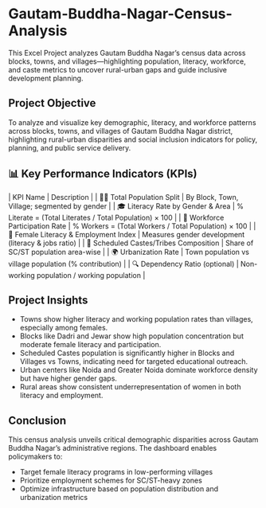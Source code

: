 # Gautam-Buddha-Nagar-Census-Analysis
This Excel Project analyzes Gautam Buddha Nagar’s census data across blocks, towns, and villages—highlighting population, literacy, workforce, and caste metrics to uncover rural-urban gaps and guide inclusive development planning.

## Project Objective
To analyze and visualize key demographic, literacy, and workforce patterns across blocks, towns, and villages of Gautam Buddha Nagar district, highlighting rural-urban disparities and social inclusion indicators for policy, planning, and public service delivery.


## 📊 Key Performance Indicators (KPIs)
| KPI Name                                     | Description | 
| 🧍‍♂️ Total Population Split                   | By Block, Town, Village; segmented by gender | 
| 🎓 Literacy Rate by Gender & Area           | % Literate = (Total Literates / Total Population) × 100 | 
| 💼 Workforce Participation Rate             | % Workers = (Total Workers / Total Population) × 100 | 
| 🎯 Female Literacy & Employment Index       | Measures gender development (literacy & jobs ratio) | 
| 🧬 Scheduled Castes/Tribes Composition      | Share of SC/ST population area-wise | 
| 🌍 Urbanization Rate                        | Town population vs village population (% contribution) | 
| 🔍 Dependency Ratio (optional)              | Non-working population / working population | 

## Project Insights
- Towns show higher literacy and working population rates than villages, especially among females.
- Blocks like Dadri and Jewar show high population concentration but moderate female literacy and participation.
- Scheduled Castes population is significantly higher in Blocks and Villages vs Towns, indicating need for targeted educational outreach.
- Urban centers like Noida and Greater Noida dominate workforce density but have higher gender gaps.
- Rural areas show consistent underrepresentation of women in both literacy and employment.

## Conclusion
This census analysis unveils critical demographic disparities across Gautam Buddha Nagar’s administrative regions. The dashboard enables policymakers to:
- Target female literacy programs in low-performing villages
- Prioritize employment schemes for SC/ST-heavy zones
- Optimize infrastructure based on population distribution and urbanization metrics





